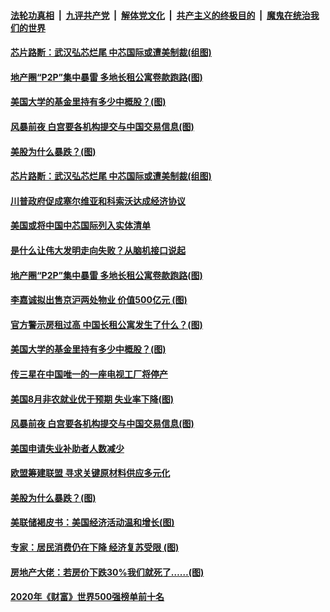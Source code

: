 

####  [法轮功真相](../../../../basic/blob/master/README.md?t=09060431) &nbsp;|&nbsp; [九评共产党](../../../../9ping.md/blob/master/README.md?t=09060431) &nbsp;|&nbsp; [解体党文化](../../../../jtdwh.md/blob/master/README.md?t=09060431)  &nbsp;|&nbsp; [共产主义的终极目的](../../../../gczydzjmd.md/blob/master/README.md?t=09060431) &nbsp;|&nbsp; [魔鬼在统治我们的世界](../../../../mgztzwmdsj.md/blob/master/README.md?t=09060431) 

#### [芯片路断：武汉弘芯烂尾 中芯国际或遭美制裁(组图)](../pages/p5/945281.md?t=09060431) 

#### [地产圈“P2P”集中暴雷 多地长租公寓卷款跑路(图)](../pages/p5/945233.md?t=09060431) 


#### [美国大学的基金里持有多少中概股？(图)](../pages/p5/945183.md?t=09060431) 

#### [风暴前夜 白宫要各机构提交与中国交易信息(图)](../pages/p5/945164.md?t=09060431) 

#### [美股为什么暴跌？(图)](../pages/p5/945153.md?t=09060431) 

#### [芯片路断：武汉弘芯烂尾 中芯国际或遭美制裁(组图)](../pages/p5/945281.md?t=09060431) 

#### [川普政府促成塞尔维亚和科索沃达成经济协议](../pages/p5/945277.md?t=09060431) 

#### [美国或将中国中芯国际列入实体清单](../pages/p5/945270.md?t=09060431) 

#### [是什么让伟大发明走向失败？从脑机接口说起](../pages/p5/945187.md?t=09060431) 

#### [地产圈“P2P”集中暴雷 多地长租公寓卷款跑路(图)](../pages/p5/945233.md?t=09060431) 

#### [李嘉诚拟出售京沪两处物业 价值500亿元&nbsp;(图)](../pages/p5/945231.md?t=09060431) 


#### [官方警示房租过高 中国长租公寓发生了什么？(图)](../pages/p5/945186.md?t=09060431) 

#### [美国大学的基金里持有多少中概股？(图)](../pages/p5/945183.md?t=09060431) 

#### [传三星在中国唯一的一座电视工厂将停产](../pages/p5/945184.md?t=09060431) 

#### [美国8月非农就业优于预期 失业率下降(图)](../pages/p5/945169.md?t=09060431) 

#### [风暴前夜 白宫要各机构提交与中国交易信息(图)](../pages/p5/945164.md?t=09060431) 

#### [美国申请失业补助者人数减少](../pages/p5/945158.md?t=09060431) 

#### [欧盟筹建联盟 寻求关键原材料供应多元化](../pages/p5/945155.md?t=09060431) 

#### [美股为什么暴跌？(图)](../pages/p5/945153.md?t=09060431) 

#### [美联储褐皮书：美国经济活动温和增长(图)](../pages/p5/945148.md?t=09060431) 

#### [专家：居民消费仍在下降 经济复苏受限&nbsp;(图)](../pages/p5/945144.md?t=09060431) 


#### [房地产大佬：若房价下跌30%我们就死了……(图)](../pages/p5/945107.md?t=09060431) 

#### [2020年《财富》世界500强榜单前十名](../pages/p5/945106.md?t=09060431) 

